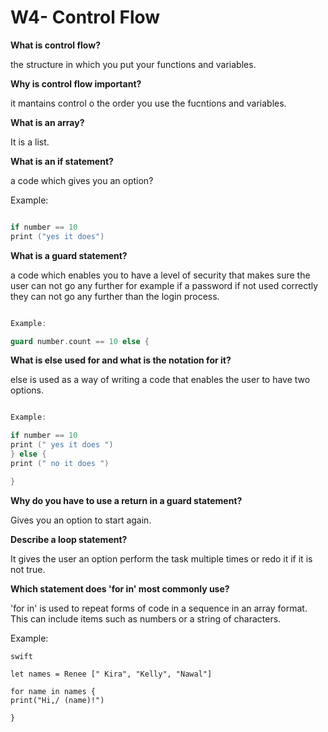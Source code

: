 # W4- Control Flow 

**What is control flow?**

the structure in which you put your functions and variables.

**Why is control flow important?**

it mantains control o the order you use the fucntions and variables. 

**What is an array?**

It is a list. 

**What is an if statement?**

a code which gives you an option?

Example:

```swift 

if number == 10 
print ("yes it does")

```

**What is a guard statement?**

a code which enables you to have a level of security that makes sure the user can not go any further for example if a password if not used correctly they can not go any further than the login process.

```swift

Example: 

guard number.count == 10 else {

```

**What is else used for and what is the notation for it?**

else is used as a way of writing a code that enables the user to have two options. 

```swift 

Example:

if number == 10
print (" yes it does ")
} else {
print (" no it does ")

}

```

**Why do you have to use a return in a guard statement?**

Gives you an option to start again.

**Describe a loop statement?**

It gives the user an option perform the task multiple times or redo it if it is not true. 

**Which statement does 'for in' most commonly use?**

'for in' is used to repeat forms of code in a sequence in an array format. This can include items such as numbers or a string of characters. 

Example: 

```
swift 

let names = Renee [" Kira", "Kelly", "Nawal"]

for name in names { 
print("Hi,/ (name)!")

}


